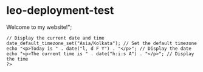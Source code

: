 # leo-deployment-test
<!DOCTYPE html>
<html>
<head>
    <title>PHP Front End Page</title>
</head>
<body>
    <?php
    // Display a welcome message
    echo "<h1>Welcome to my website!</h1>";

    // Display the current date and time
    date_default_timezone_set("Asia/Kolkata"); // Set the default timezone
    echo "<p>Today is " . date("l, d F Y") . "</p>"; // Display the date
    echo "<p>The current time is " . date("h:i:s A") . "</p>"; // Display the time
    ?>
</body>
</html>
